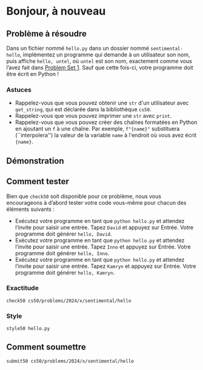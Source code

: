 # Bonjour, à nouveau

## Problème à résoudre

Dans un fichier nommé `hello.py` dans un dossier nommé `sentimental-hello`, implémentez un programme qui demande à un utilisateur son nom, puis affiche `hello, untel`, où `untel` est son nom, exactement comme vous l’avez fait dans [Problem Set 1](../../1/). Sauf que cette fois-ci, votre programme doit être écrit en Python !

### Astuces

- Rappelez-vous que vous pouvez obtenir une `str` d'un utilisateur avec `get_string`, qui est déclarée dans la bibliothèque `cs50`.
- Rappelez-vous que vous pouvez imprimer une `str` avec `print`.
- Rappelez-vous que vous pouvez créer des chaînes formatées en Python en ajoutant un `f` à une chaîne. Par exemple, `f"{name}"` substituera (``interpolera'') la valeur de la variable `name` à l'endroit où vous avez écrit `{name}`.

## Démonstration

<script data-autoplay="1" data-cols="100" data-loop="1" data-rows="12" id="asciicast-gqi2voQFzbKlna6WkQR0G2W93" src="https://asciinema.org/a/gqi2voQFzbKlna6WkQR0G2W93.js"></script>

## Comment tester

Bien que `check50` soit disponible pour ce problème, nous vous encourageons à d’abord tester votre code vous-même pour chacun des éléments suivants :

- Exécutez votre programme en tant que `python hello.py` et attendez l’invite pour saisir une entrée. Tapez `David` et appuyez sur Entrée. Votre programme doit générer `hello, David`.
- Exécutez votre programme en tant que `python hello.py` et attendez l’invite pour saisir une entrée. Tapez `Inno` et appuyez sur Entrée. Votre programme doit générer `hello, Inno`.
- Exécutez votre programme en tant que `python hello.py` et attendez l’invite pour saisir une entrée. Tapez `Kamryn` et appuyez sur Entrée. Votre programme doit générer `hello, Kamryn`.

### Exactitude

    check50 cs50/problems/2024/x/sentimental/hello

### Style

    style50 hello.py

## Comment soumettre

    submit50 cs50/problems/2024/x/sentimental/hello
